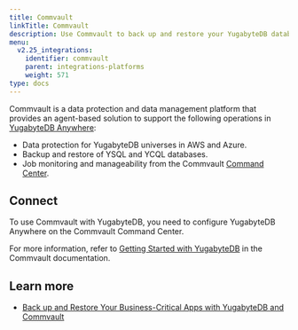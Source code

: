 ```yaml
---
title: Commvault
linkTitle: Commvault
description: Use Commvault to back up and restore your YugabyteDB database.
menu:
  v2.25_integrations:
    identifier: commvault
    parent: integrations-platforms
    weight: 571
type: docs
---
```


Commvault is a data protection and data management platform that provides an agent-based solution to support the following operations in [YugabyteDB Anywhere](../../yugabyte-platform/):

- Data protection for YugabyteDB universes in AWS and Azure.
- Backup and restore of YSQL and YCQL databases.
- Job monitoring and manageability from the Commvault [Command Center](https://www.commvault.com/platform/command-center).

## Connect

To use Commvault with YugabyteDB, you need to configure YugabyteDB Anywhere on the Commvault Command Center.

For more information, refer to [Getting Started with YugabyteDB](https://documentation.commvault.com/2024/essential/getting_started_with_yugabytedb.html) in the Commvault documentation.

## Learn more

- [Back up and Restore Your Business-Critical Apps with YugabyteDB and Commvault](https://www.yugabyte.com/blog/backup-restore-commvault/)
